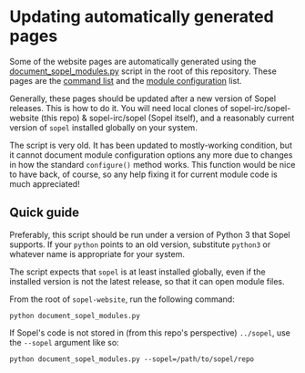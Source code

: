 # Updating automatically generated pages

Some of the website pages are automatically generated using the
[document_sopel_modules.py](document_sopel_modules.py) script in the root of
this repository. These pages are the [command list](_usage/commands.md) and the
[module configuration](_usage/module-configuration.md) list.

Generally, these pages should be updated after a new version of Sopel releases.
This is how to do it. You will need local clones of sopel-irc/sopel-website
(this repo) & sopel-irc/sopel (Sopel itself), and a reasonably current version
of `sopel` installed globally on your system.

The script is very old. It has been updated to mostly-working condition, but it
cannot document module configuration options any more due to changes in how the
standard `configure()` method works. This function would be nice to have back,
of course, so any help fixing it for current module code is much appreciated!

## Quick guide

Preferably, this script should be run under a version of Python 3 that
Sopel supports. If your `python` points to an old version, substitute `python3`
or whatever name is appropriate for your system.

The script expects that `sopel` is at least installed globally, even if the
installed version is not the latest release, so that it can open module files.

From the root of `sopel-website`, run the following command:

    python document_sopel_modules.py

If Sopel's code is not stored in (from this repo's perspective) `../sopel`, use
the `--sopel` argument like so:

    python document_sopel_modules.py --sopel=/path/to/sopel/repo
